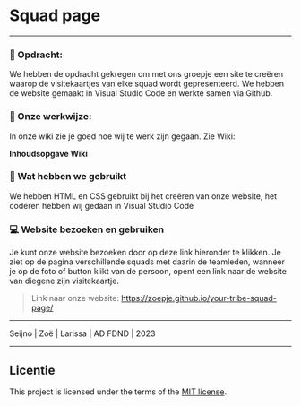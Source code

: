 # Squad page 
***
### 📄 Opdracht:
We hebben de opdracht gekregen om met ons groepje een site te creëren waarop de visitekaartjes van elke squad wordt gepresenteerd. We hebben de website gemaakt in Visual Studio Code en werkte samen via Github.

### 📄 Onze werkwijze:
In onze wiki zie je goed hoe wij te werk zijn gegaan. Zie Wiki: 

**Inhoudsopgave Wiki**

### 📄 Wat hebben we gebruikt
We hebben HTML en CSS gebruikt bij het creëren van onze website, het coderen hebben wij gedaan in Visual Studio Code

### 💻 Website bezoeken en gebruiken
Je kunt onze website bezoeken door op deze link hieronder te klikken. Je ziet op de pagina verschillende squads met daarin de teamleden, wanneer je op de foto of button klikt van de persoon, opent een link naar de website van diegene zijn visitekaartje. 

> Link naar onze website: https://zoepje.github.io/your-tribe-squad-page/

***
Seijno | Zoë | Larissa | AD FDND | 2023
***
## Licentie
This project is licensed under the terms of the [MIT license](./LICENSE).
